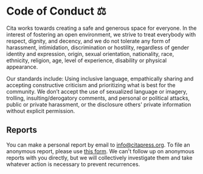# Code of Conduct ⚖️
Cita works towards creating a safe and generous space for everyone. In the interest of fostering an open environment, we strive to treat everybody with respect, dignity, and decency, and we do not tolerate any form of harassment, intimidation, discrimination or hostility, regardless of gender identity and expression, origin, sexual orientation, nationality, race, ethnicity, religion, age, level of experience, disability or physical appearance. 

Our standards include: Using inclusive language, empathically sharing and accepting constructive criticism and prioritizing what is best for the community. We don’t accept the use of sexualized language or imagery, trolling, insulting/derogatory comments, and personal or political attacks, public or private harassment, or the disclosure others' private information without explicit permission. 

## Reports
You can make a personal report by email to info@citapress.org. To file an anonymous report, please use [this form](#). We can't follow up on anonymous reports with you directly, but we will collectively investigate them and take whatever action is necessary to prevent recurrences.
